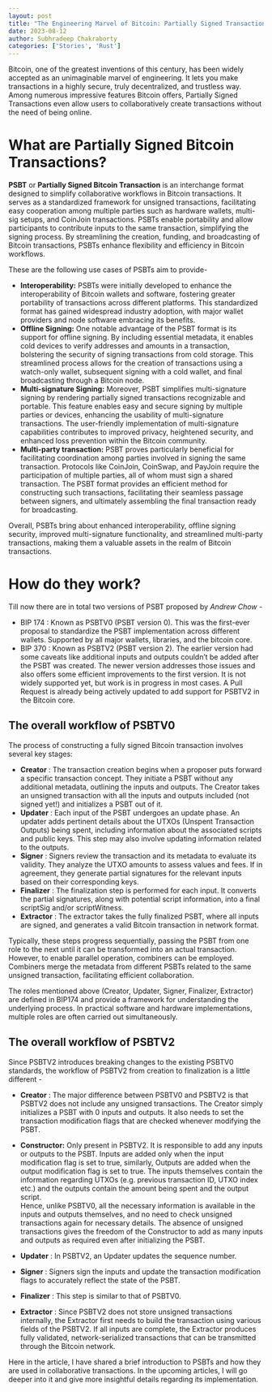 ```yaml
---
layout: post
title: "The Engineering Marvel of Bitcoin: Partially Signed Transactions"
date: 2023-08-12
author: Subhradeep Chakraborty
categories: ['Stories', 'Rust']
---
```


Bitcoin, one of the greatest inventions of this century, has been widely
accepted as an unimaginable marvel of engineering. It lets you make
transactions in a highly secure, truly decentralized, and trustless way. Among
numerous impressive features Bitcoin offers, Partially Signed Transactions
even allow users to collaboratively create transactions without the need of
being online.

# What are Partially Signed Bitcoin Transactions?

**PSBT** or **Partially Signed Bitcoin Transaction** is an interchange format
designed to simplify collaborative workflows in Bitcoin transactions. It
serves as a standardized framework for unsigned transactions, facilitating
easy cooperation among multiple parties such as hardware wallets, multi-sig
setups, and CoinJoin transactions. PSBTs enable portability and allow
participants to contribute inputs to the same transaction, simplifying the
signing process. By streamlining the creation, funding, and broadcasting of
Bitcoin transactions, PSBTs enhance flexibility and efficiency in Bitcoin
workflows.

These are the following use cases of PSBTs aim to provide-

  * **Interoperability:** PSBTs were initially developed to enhance the interoperability of Bitcoin wallets and software, fostering greater portability of transactions across different platforms. This standardized format has gained widespread industry adoption, with major wallet providers and node software embracing its benefits.
  * **Offline Signing:** One notable advantage of the PSBT format is its support for offline signing. By including essential metadata, it enables cold devices to verify addresses and amounts in a transaction, bolstering the security of signing transactions from cold storage. This streamlined process allows for the creation of transactions using a watch-only wallet, subsequent signing with a cold wallet, and final broadcasting through a Bitcoin node.
  * **Multi-signature Signing:** Moreover, PSBT simplifies multi-signature signing by rendering partially signed transactions recognizable and portable. This feature enables easy and secure signing by multiple parties or devices, enhancing the usability of multi-signature transactions. The user-friendly implementation of multi-signature capabilities contributes to improved privacy, heightened security, and enhanced loss prevention within the Bitcoin community.
  * **Multi-party transaction:** PSBT proves particularly beneficial for facilitating coordination among parties involved in signing the same transaction. Protocols like CoinJoin, CoinSwap, and PayJoin require the participation of multiple parties, all of whom must sign a shared transaction. The PSBT format provides an efficient method for constructing such transactions, facilitating their seamless passage between signers, and ultimately assembling the final transaction ready for broadcasting.

Overall, PSBTs bring about enhanced interoperability, offline signing
security, improved multi-signature functionality, and streamlined multi-party
transactions, making them a valuable assets in the realm of Bitcoin
transactions.

# How do they work?

Till now there are in total two versions of PSBT proposed by _Andrew Chow -_

  * BIP 174 : Known as PSBTV0 (PSBT version 0). This was the first-ever proposal to standardize the PSBT implementation across different wallets. Supported by all major wallets, libraries, and the bitcoin core.
  * BIP 370 : Known as PSBTV2 (PSBT version 2). The earlier version had some caveats like additional inputs and outputs couldn’t be added after the PSBT was created. The newer version addresses those issues and also offers some efficient improvements to the first version. It is not widely supported yet, but work is in progress in most cases. A Pull Request is already being actively updated to add support for PSBTV2 in the Bitcoin core.

## The overall workflow of PSBTV0

The process of constructing a fully signed Bitcoin transaction involves
several key stages:

  * **Creator** : The transaction creation begins when a proposer puts forward a specific transaction concept. They initiate a PSBT without any additional metadata, outlining the inputs and outputs. The Creator takes an unsigned transaction with all the inputs and outputs included (not signed yet!) and initializes a PSBT out of it.
  * **Updater** : Each input of the PSBT undergoes an update phase. An updater adds pertinent details about the UTXOs (Unspent Transaction Outputs) being spent, including information about the associated scripts and public keys. This step may also involve updating information related to the outputs.
  * **Signer** : Signers review the transaction and its metadata to evaluate its validity. They analyze the UTXO amounts to assess values and fees. If in agreement, they generate partial signatures for the relevant inputs based on their corresponding keys.
  * **Finalizer** : The finalization step is performed for each input. It converts the partial signatures, along with potential script information, into a final scriptSig and/or scriptWitness.
  * **Extractor** : The extractor takes the fully finalized PSBT, where all inputs are signed, and generates a valid Bitcoin transaction in network format.

Typically, these steps progress sequentially, passing the PSBT from one role
to the next until it can be transformed into an actual transaction. However,
to enable parallel operation, combiners can be employed. Combiners merge the
metadata from different PSBTs related to the same unsigned transaction,
facilitating efficient collaboration.

The roles mentioned above (Creator, Updater, Signer, Finalizer, Extractor) are
defined in BIP174 and provide a framework for understanding the underlying
process. In practical software and hardware implementations, multiple roles
are often carried out simultaneously.

## The overall workflow of PSBTV2

Since PSBTV2 introduces breaking changes to the existing PSBTV0 standards, the
workflow of PSBTV2 from creation to finalization is a little different -

  * **Creator** : The major difference between PSBTV0 and PSBTV2 is that PSBTV2 does not include any unsigned transactions. The Creator simply initializes a PSBT with 0 inputs and outputs. It also needs to set the transaction modification flags that are checked whenever modifying the PSBT.
  * **Constructor:** Only present in PSBTV2. It is responsible to add any inputs or outputs to the PSBT. Inputs are added only when the input modification flag is set to true, similarly, Outputs are added when the output modification flag is set to true. The inputs themselves contain the information regarding UTXOs (e.g. previous transaction ID, UTXO index etc.) and the outputs contain the amount being spent and the output script.  
Hence, unlike PSBTV0, all the necessary information is available in the inputs
and outputs themselves, and no need to check unsigned transactions again for
necessary details. The absence of unsigned transactions gives the freedom of
the Constructor to add as many inputs and outputs as required even after
initializing the PSBT.

  * **Updater** : In PSBTV2, an Updater updates the sequence number.
  * **Signer** : Signers sign the inputs and update the transaction modification flags to accurately reflect the state of the PSBT.
  * **Finalizer** : This step is similar to that of PSBTV0.
  * **Extractor** : Since PSBTV2 does not store unsigned transactions internally, the Extractor first needs to build the transaction using various fields of the PSBTV2. If all inputs are complete, the Extractor produces fully validated, network-serialized transactions that can be transmitted through the Bitcoin network.

Here in the article, I have shared a brief introduction to PSBTs and how they
are used in collaborative transactions. In the upcoming articles, I will go
deeper into it and give more insightful details regarding its implementation.
